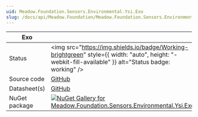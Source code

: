 ```yaml
---
uid: Meadow.Foundation.Sensors.Environmental.Ysi.Exo
slug: /docs/api/Meadow.Foundation/Meadow.Foundation.Sensors.Environmental.Ysi.Exo
---
```


| Exo | |
|--------|--------|
| Status | <img src="https://img.shields.io/badge/Working-brightgreen" style={{ width: "auto", height: "-webkit-fill-available" }} alt="Status badge: working" /> |
| Source code | [GitHub](https://github.com/WildernessLabs/Meadow.Foundation/tree/main/Source/Meadow.Foundation.Peripherals/Sensors.Environmental.Ysi.Exo) |
| Datasheet(s) | [GitHub](https://github.com/WildernessLabs/Meadow.Foundation/tree/main/Source/Meadow.Foundation.Peripherals/Sensors.Environmental.Ysi.Exo/Datasheet) |
| NuGet package | <a href="https://www.nuget.org/packages/Meadow.Foundation.Sensors.Environmental.Ysi.Exo/" target="_blank"><img src="https://img.shields.io/nuget/v/Meadow.Foundation.Sensors.Environmental.Ysi.Exo.svg?label=Meadow.Foundation.Sensors.Environmental.Ysi.Exo" alt="NuGet Gallery for Meadow.Foundation.Sensors.Environmental.Ysi.Exo" /></a> |

